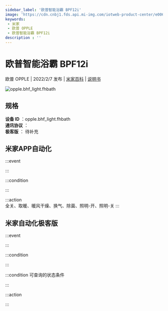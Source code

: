 ```yaml
---
sidebar_label: '欧普智能浴霸 BPF12i'
image: 'https://cdn.cnbj1.fds.api.mi-img.com/iotweb-product-center/e006fcfd45bf8dac880cf3477323490e_1642501269069.png?GalaxyAccessKeyId=AKVGLQWBOVIRQ3XLEW&Expires=9223372036854775807&Signature=u+6mARXiRvw3IOqS8OATvwuMOEo='
keywords: 
 - 米家
 - 欧普 OPPLE
 - 欧普智能浴霸 BPF12i
description : ''
---
```

# 欧普智能浴霸 BPF12i

欧普 OPPLE | 2022/2/7 发布 | [米家百科](https://home.mi.com/webapp/content/baike/product/index.html?model=opple.bhf_light.fhbath) | [说明书](https://home.mi.com/views/introduction.html?model=opple.bhf_light.fhbath&region=cn)

![opple.bhf_light.fhbath](https://cdn.cnbj1.fds.api.mi-img.com/iotweb-product-center/e006fcfd45bf8dac880cf3477323490e_1642501269069.png?GalaxyAccessKeyId=AKVGLQWBOVIRQ3XLEW&Expires=9223372036854775807&Signature=u+6mARXiRvw3IOqS8OATvwuMOEo=)

## 规格  
> 
**设备 ID** ：opple.bhf_light.fhbath  
**通讯协议** ：  
**极客版**  ： 待补充 


## 米家APP自动化  

:::event  

:::

:::condition  

:::

:::action   
全关、取暖、暖风干燥、换气、除菌、照明-开、照明-关
:::

## 米家自动化极客版  

:::event  

:::

:::condition  

:::

:::condition 可查询的状态条件  

:::

:::action  

:::

        
